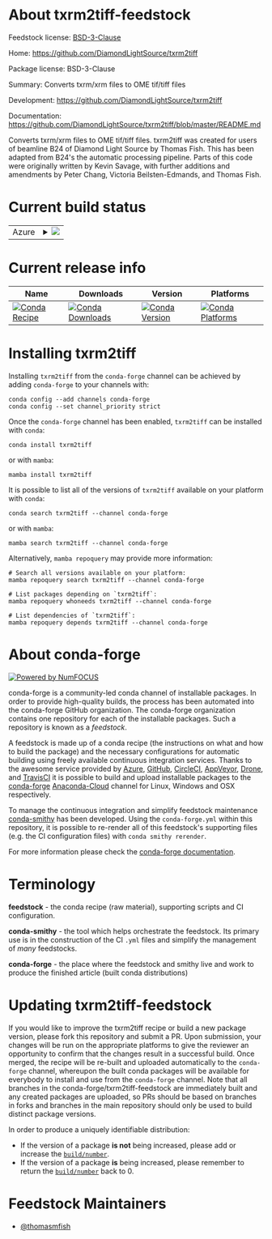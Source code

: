 About txrm2tiff-feedstock
=========================

Feedstock license: [BSD-3-Clause](https://github.com/conda-forge/txrm2tiff-feedstock/blob/main/LICENSE.txt)

Home: https://github.com/DiamondLightSource/txrm2tiff

Package license: BSD-3-Clause

Summary: Converts txrm/xrm files to OME tif/tiff files

Development: https://github.com/DiamondLightSource/txrm2tiff

Documentation: https://github.com/DiamondLightSource/txrm2tiff/blob/master/README.md

Converts txrm/xrm files to OME tif/tiff files.
txrm2tiff was created for users of beamline B24 of Diamond Light
Source by Thomas Fish. This has been adapted from B24's the automatic
processing pipeline. Parts of this code were originally written by
Kevin Savage, with further additions and amendments by Peter Chang,
Victoria Beilsten-Edmands, and Thomas Fish.


Current build status
====================


<table>
    
  <tr>
    <td>Azure</td>
    <td>
      <details>
        <summary>
          <a href="https://dev.azure.com/conda-forge/feedstock-builds/_build/latest?definitionId=10155&branchName=main">
            <img src="https://dev.azure.com/conda-forge/feedstock-builds/_apis/build/status/txrm2tiff-feedstock?branchName=main">
          </a>
        </summary>
        <table>
          <thead><tr><th>Variant</th><th>Status</th></tr></thead>
          <tbody><tr>
              <td>linux_64_python3.10.____cpython</td>
              <td>
                <a href="https://dev.azure.com/conda-forge/feedstock-builds/_build/latest?definitionId=10155&branchName=main">
                  <img src="https://dev.azure.com/conda-forge/feedstock-builds/_apis/build/status/txrm2tiff-feedstock?branchName=main&jobName=linux&configuration=linux%20linux_64_python3.10.____cpython" alt="variant">
                </a>
              </td>
            </tr><tr>
              <td>linux_64_python3.11.____cpython</td>
              <td>
                <a href="https://dev.azure.com/conda-forge/feedstock-builds/_build/latest?definitionId=10155&branchName=main">
                  <img src="https://dev.azure.com/conda-forge/feedstock-builds/_apis/build/status/txrm2tiff-feedstock?branchName=main&jobName=linux&configuration=linux%20linux_64_python3.11.____cpython" alt="variant">
                </a>
              </td>
            </tr><tr>
              <td>linux_64_python3.8.____cpython</td>
              <td>
                <a href="https://dev.azure.com/conda-forge/feedstock-builds/_build/latest?definitionId=10155&branchName=main">
                  <img src="https://dev.azure.com/conda-forge/feedstock-builds/_apis/build/status/txrm2tiff-feedstock?branchName=main&jobName=linux&configuration=linux%20linux_64_python3.8.____cpython" alt="variant">
                </a>
              </td>
            </tr><tr>
              <td>linux_64_python3.9.____cpython</td>
              <td>
                <a href="https://dev.azure.com/conda-forge/feedstock-builds/_build/latest?definitionId=10155&branchName=main">
                  <img src="https://dev.azure.com/conda-forge/feedstock-builds/_apis/build/status/txrm2tiff-feedstock?branchName=main&jobName=linux&configuration=linux%20linux_64_python3.9.____cpython" alt="variant">
                </a>
              </td>
            </tr><tr>
              <td>osx_64_python3.10.____cpython</td>
              <td>
                <a href="https://dev.azure.com/conda-forge/feedstock-builds/_build/latest?definitionId=10155&branchName=main">
                  <img src="https://dev.azure.com/conda-forge/feedstock-builds/_apis/build/status/txrm2tiff-feedstock?branchName=main&jobName=osx&configuration=osx%20osx_64_python3.10.____cpython" alt="variant">
                </a>
              </td>
            </tr><tr>
              <td>osx_64_python3.11.____cpython</td>
              <td>
                <a href="https://dev.azure.com/conda-forge/feedstock-builds/_build/latest?definitionId=10155&branchName=main">
                  <img src="https://dev.azure.com/conda-forge/feedstock-builds/_apis/build/status/txrm2tiff-feedstock?branchName=main&jobName=osx&configuration=osx%20osx_64_python3.11.____cpython" alt="variant">
                </a>
              </td>
            </tr><tr>
              <td>osx_64_python3.8.____cpython</td>
              <td>
                <a href="https://dev.azure.com/conda-forge/feedstock-builds/_build/latest?definitionId=10155&branchName=main">
                  <img src="https://dev.azure.com/conda-forge/feedstock-builds/_apis/build/status/txrm2tiff-feedstock?branchName=main&jobName=osx&configuration=osx%20osx_64_python3.8.____cpython" alt="variant">
                </a>
              </td>
            </tr><tr>
              <td>osx_64_python3.9.____cpython</td>
              <td>
                <a href="https://dev.azure.com/conda-forge/feedstock-builds/_build/latest?definitionId=10155&branchName=main">
                  <img src="https://dev.azure.com/conda-forge/feedstock-builds/_apis/build/status/txrm2tiff-feedstock?branchName=main&jobName=osx&configuration=osx%20osx_64_python3.9.____cpython" alt="variant">
                </a>
              </td>
            </tr><tr>
              <td>win_64_python3.10.____cpython</td>
              <td>
                <a href="https://dev.azure.com/conda-forge/feedstock-builds/_build/latest?definitionId=10155&branchName=main">
                  <img src="https://dev.azure.com/conda-forge/feedstock-builds/_apis/build/status/txrm2tiff-feedstock?branchName=main&jobName=win&configuration=win%20win_64_python3.10.____cpython" alt="variant">
                </a>
              </td>
            </tr><tr>
              <td>win_64_python3.11.____cpython</td>
              <td>
                <a href="https://dev.azure.com/conda-forge/feedstock-builds/_build/latest?definitionId=10155&branchName=main">
                  <img src="https://dev.azure.com/conda-forge/feedstock-builds/_apis/build/status/txrm2tiff-feedstock?branchName=main&jobName=win&configuration=win%20win_64_python3.11.____cpython" alt="variant">
                </a>
              </td>
            </tr><tr>
              <td>win_64_python3.8.____cpython</td>
              <td>
                <a href="https://dev.azure.com/conda-forge/feedstock-builds/_build/latest?definitionId=10155&branchName=main">
                  <img src="https://dev.azure.com/conda-forge/feedstock-builds/_apis/build/status/txrm2tiff-feedstock?branchName=main&jobName=win&configuration=win%20win_64_python3.8.____cpython" alt="variant">
                </a>
              </td>
            </tr><tr>
              <td>win_64_python3.9.____cpython</td>
              <td>
                <a href="https://dev.azure.com/conda-forge/feedstock-builds/_build/latest?definitionId=10155&branchName=main">
                  <img src="https://dev.azure.com/conda-forge/feedstock-builds/_apis/build/status/txrm2tiff-feedstock?branchName=main&jobName=win&configuration=win%20win_64_python3.9.____cpython" alt="variant">
                </a>
              </td>
            </tr>
          </tbody>
        </table>
      </details>
    </td>
  </tr>
</table>

Current release info
====================

| Name | Downloads | Version | Platforms |
| --- | --- | --- | --- |
| [![Conda Recipe](https://img.shields.io/badge/recipe-txrm2tiff-green.svg)](https://anaconda.org/conda-forge/txrm2tiff) | [![Conda Downloads](https://img.shields.io/conda/dn/conda-forge/txrm2tiff.svg)](https://anaconda.org/conda-forge/txrm2tiff) | [![Conda Version](https://img.shields.io/conda/vn/conda-forge/txrm2tiff.svg)](https://anaconda.org/conda-forge/txrm2tiff) | [![Conda Platforms](https://img.shields.io/conda/pn/conda-forge/txrm2tiff.svg)](https://anaconda.org/conda-forge/txrm2tiff) |

Installing txrm2tiff
====================

Installing `txrm2tiff` from the `conda-forge` channel can be achieved by adding `conda-forge` to your channels with:

```
conda config --add channels conda-forge
conda config --set channel_priority strict
```

Once the `conda-forge` channel has been enabled, `txrm2tiff` can be installed with `conda`:

```
conda install txrm2tiff
```

or with `mamba`:

```
mamba install txrm2tiff
```

It is possible to list all of the versions of `txrm2tiff` available on your platform with `conda`:

```
conda search txrm2tiff --channel conda-forge
```

or with `mamba`:

```
mamba search txrm2tiff --channel conda-forge
```

Alternatively, `mamba repoquery` may provide more information:

```
# Search all versions available on your platform:
mamba repoquery search txrm2tiff --channel conda-forge

# List packages depending on `txrm2tiff`:
mamba repoquery whoneeds txrm2tiff --channel conda-forge

# List dependencies of `txrm2tiff`:
mamba repoquery depends txrm2tiff --channel conda-forge
```


About conda-forge
=================

[![Powered by
NumFOCUS](https://img.shields.io/badge/powered%20by-NumFOCUS-orange.svg?style=flat&colorA=E1523D&colorB=007D8A)](https://numfocus.org)

conda-forge is a community-led conda channel of installable packages.
In order to provide high-quality builds, the process has been automated into the
conda-forge GitHub organization. The conda-forge organization contains one repository
for each of the installable packages. Such a repository is known as a *feedstock*.

A feedstock is made up of a conda recipe (the instructions on what and how to build
the package) and the necessary configurations for automatic building using freely
available continuous integration services. Thanks to the awesome service provided by
[Azure](https://azure.microsoft.com/en-us/services/devops/), [GitHub](https://github.com/),
[CircleCI](https://circleci.com/), [AppVeyor](https://www.appveyor.com/),
[Drone](https://cloud.drone.io/welcome), and [TravisCI](https://travis-ci.com/)
it is possible to build and upload installable packages to the
[conda-forge](https://anaconda.org/conda-forge) [Anaconda-Cloud](https://anaconda.org/)
channel for Linux, Windows and OSX respectively.

To manage the continuous integration and simplify feedstock maintenance
[conda-smithy](https://github.com/conda-forge/conda-smithy) has been developed.
Using the ``conda-forge.yml`` within this repository, it is possible to re-render all of
this feedstock's supporting files (e.g. the CI configuration files) with ``conda smithy rerender``.

For more information please check the [conda-forge documentation](https://conda-forge.org/docs/).

Terminology
===========

**feedstock** - the conda recipe (raw material), supporting scripts and CI configuration.

**conda-smithy** - the tool which helps orchestrate the feedstock.
                   Its primary use is in the construction of the CI ``.yml`` files
                   and simplify the management of *many* feedstocks.

**conda-forge** - the place where the feedstock and smithy live and work to
                  produce the finished article (built conda distributions)


Updating txrm2tiff-feedstock
============================

If you would like to improve the txrm2tiff recipe or build a new
package version, please fork this repository and submit a PR. Upon submission,
your changes will be run on the appropriate platforms to give the reviewer an
opportunity to confirm that the changes result in a successful build. Once
merged, the recipe will be re-built and uploaded automatically to the
`conda-forge` channel, whereupon the built conda packages will be available for
everybody to install and use from the `conda-forge` channel.
Note that all branches in the conda-forge/txrm2tiff-feedstock are
immediately built and any created packages are uploaded, so PRs should be based
on branches in forks and branches in the main repository should only be used to
build distinct package versions.

In order to produce a uniquely identifiable distribution:
 * If the version of a package **is not** being increased, please add or increase
   the [``build/number``](https://docs.conda.io/projects/conda-build/en/latest/resources/define-metadata.html#build-number-and-string).
 * If the version of a package **is** being increased, please remember to return
   the [``build/number``](https://docs.conda.io/projects/conda-build/en/latest/resources/define-metadata.html#build-number-and-string)
   back to 0.

Feedstock Maintainers
=====================

* [@thomasmfish](https://github.com/thomasmfish/)

